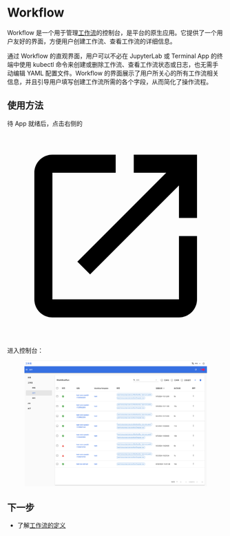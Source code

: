 # Workflow

Workflow 是一个用于管理[工作流](../api/workflow/index.md)的控制台，是平台的原生应用。它提供了一个用户友好的界面，方便用户创建工作流、查看工作流的详细信息。

通过 Workflow 的直观界面，用户可以不必在 JupyterLab 或 Terminal App 的终端中使用 kubectl 命令来创建或删除工作流、查看工作流状态或日志，也无需手动编辑 YAML 配置文件。Workflow 的界面展示了用户所关心的所有工作流相关信息，并且引导用户填写创建工作流所需的各个字段，从而简化了操作流程。

## 使用方法

待 App 就绪后，点击右侧的 <span class="twemoji"><svg class="MuiSvgIcon-root MuiSvgIcon-colorPrimary MuiSvgIcon-fontSizeMedium css-jxtyyz" focusable="false" aria-hidden="true" viewBox="0 0 24 24" data-testid="OpenInNewIcon"><path d="M19 19H5V5h7V3H5c-1.11 0-2 .9-2 2v14c0 1.1.89 2 2 2h14c1.1 0 2-.9 2-2v-7h-2zM14 3v2h3.59l-9.83 9.83 1.41 1.41L19 6.41V10h2V3z"></path></svg></span> 进入控制台：

<figure class="screenshot">
  <img alt="ui" src="../assets/app/workflow/ui.png" />
</figure>

## 下一步

* 了解[工作流的定义](../api/workflow/index.md)
